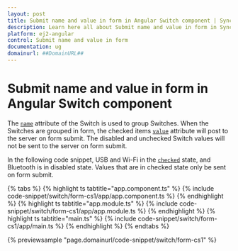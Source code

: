 ```yaml
---
layout: post
title: Submit name and value in form in Angular Switch component | Syncfusion
description: Learn here all about Submit name and value in form in Syncfusion Angular Switch component of Syncfusion Essential JS 2 and more.
platform: ej2-angular
control: Submit name and value in form 
documentation: ug
domainurl: ##DomainURL##
---
```


# Submit name and value in form in Angular Switch component

The [`name`](https://ej2.syncfusion.com/angular/documentation/api/switch#name) attribute of the Switch is used to group Switches. When the Switches are grouped in form, the checked items
[`value`](https://ej2.syncfusion.com/angular/documentation/api/switch#value) attribute will post to the server on form submit. The disabled and unchecked Switch values will not be sent to
the server on form submit.

In the following code snippet, USB and Wi-Fi in the [`checked`](../../switch#checked) state, and Bluetooth is in disabled state.
Values that are in checked state only be sent on form submit.

{% tabs %}
{% highlight ts tabtitle="app.component.ts" %}
{% include code-snippet/switch/form-cs1/app/app.component.ts %}
{% endhighlight %}
{% highlight ts tabtitle="app.module.ts" %}
{% include code-snippet/switch/form-cs1/app/app.module.ts %}
{% endhighlight %}
{% highlight ts tabtitle="main.ts" %}
{% include code-snippet/switch/form-cs1/app/main.ts %}
{% endhighlight %}
{% endtabs %}
  
{% previewsample "page.domainurl/code-snippet/switch/form-cs1" %}

